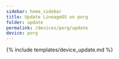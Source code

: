```yaml
---
sidebar: home_sidebar
title: Update LineageOS on porg
folder: update
permalink: /devices/porg/update
device: porg
---
```

{% include templates/device_update.md %}
